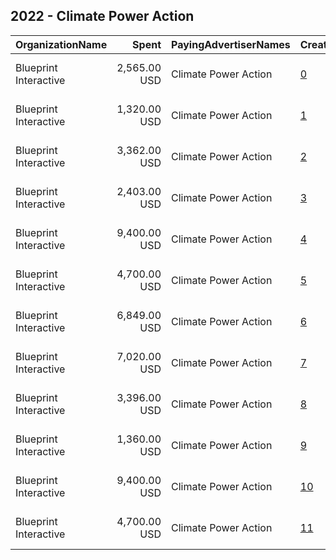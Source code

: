 ## 2022 - Climate Power Action 
|OrganizationName|Spent|PayingAdvertiserNames|CreativeUrls|Impressions|Genders|AgeBrackets|CountryCodes|BillingAddresses|CandidateBallotInformation|
|:---|---:|:---|:---|---:|:---|:---|:---|:---|:---|
|Blueprint Interactive|2,565.00 USD|Climate Power Action|[0](https://www.snap.com/political-ads/asset/88b7e19f6e2d3069d781bf901c2df39158f77df8f5043294c3a5d9b5c843bf66?mediaType=mp4)|93,916||18+|united states|"1730 Rhode Island Ave NW Suite 1014,Washington,20036,US"||
|Blueprint Interactive|1,320.00 USD|Climate Power Action|[1](https://www.snap.com/political-ads/asset/4abb19260ef3c0a0c39fc4076e80eccba7d6ecea652fc8e410aae618f4a2cfef?mediaType=mp4)|49,786||18+|united states|"1730 Rhode Island Ave NW Suite 1014,Washington,20036,US"||
|Blueprint Interactive|3,362.00 USD|Climate Power Action|[2](https://www.snap.com/political-ads/asset/ca35deb0b5f330c2f997676a2830ad7c8948f71255f96ec915d113ce4ce94064?mediaType=mp4)|102,765||18-34|united states|"1730 Rhode Island Ave NW Suite 1014,Washington,20036,US"||
|Blueprint Interactive|2,403.00 USD|Climate Power Action|[3](https://www.snap.com/political-ads/asset/a46b87d0041feb3f1e5a6ac4c0b0e4718eb2779927ae9c25f54c0c9d4c588af3?mediaType=mp4)|76,796||18-34|united states|"1730 Rhode Island Ave NW Suite 1014,Washington,20036,US"||
|Blueprint Interactive|9,400.00 USD|Climate Power Action|[4](https://www.snap.com/political-ads/asset/f46a1ec27ffda89b81da10b9b799dec5ff9cbe1c51767ba1269139f15793c65e?mediaType=mp4)|363,174||18-34|united states|"1730 Rhode Island Ave NW Suite 1014,Washington,20036,US"||
|Blueprint Interactive|4,700.00 USD|Climate Power Action|[5](https://www.snap.com/political-ads/asset/979ac259198c70a65d7224ff9cc5355a23b4d997663f1e7c2717ebf41684ac6a?mediaType=mp4)|184,522||18-34|united states|"1730 Rhode Island Ave NW Suite 1014,Washington,20036,US"||
|Blueprint Interactive|6,849.00 USD|Climate Power Action|[6](https://www.snap.com/political-ads/asset/57f3a5d24580c4874c31bd307fb2ea9ddcd14f8a8170120fcc940ab52a2fa2a2?mediaType=mp4)|186,980||18+|united states|"1730 Rhode Island Ave NW Suite 1014,Washington,20036,US"||
|Blueprint Interactive|7,020.00 USD|Climate Power Action|[7](https://www.snap.com/political-ads/asset/419b5554592bf23abab146b3aff41dc80f7618a6ad446f6434d3980331f5f9f8?mediaType=mp4)|209,109||18-34|united states|"1730 Rhode Island Ave NW Suite 1014,Washington,20036,US"||
|Blueprint Interactive|3,396.00 USD|Climate Power Action|[8](https://www.snap.com/political-ads/asset/8ede6912567948f0014b10c43f13ec41453f0b05350398b6b8a9bc3d45ada8f1?mediaType=mp4)|100,382||18+|united states|"1730 Rhode Island Ave NW Suite 1014,Washington,20036,US"||
|Blueprint Interactive|1,360.00 USD|Climate Power Action|[9](https://www.snap.com/political-ads/asset/c7afdf38213fbc3affeec8b479af18813b63de350a609fcdf68dddfd2a0155e7?mediaType=mp4)|52,662||18-34|united states|"1730 Rhode Island Ave NW Suite 1014,Washington,20036,US"||
|Blueprint Interactive|9,400.00 USD|Climate Power Action|[10](https://www.snap.com/political-ads/asset/f46a1ec27ffda89b81da10b9b799dec5ff9cbe1c51767ba1269139f15793c65e?mediaType=mp4)|291,230||18+|united states|"1730 Rhode Island Ave NW Suite 1014,Washington,20036,US"||
|Blueprint Interactive|4,700.00 USD|Climate Power Action|[11](https://www.snap.com/political-ads/asset/979ac259198c70a65d7224ff9cc5355a23b4d997663f1e7c2717ebf41684ac6a?mediaType=mp4)|156,309||18+|united states|"1730 Rhode Island Ave NW Suite 1014,Washington,20036,US"||
